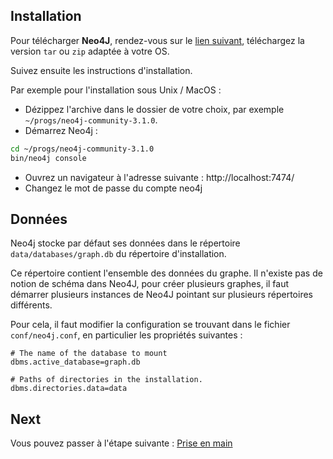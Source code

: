 ## Installation

Pour télécharger **Neo4J**, rendez-vous sur le [lien suivant](https://neo4j.com/download/community-edition/), téléchargez la version `tar` ou `zip` adaptée à votre OS.

Suivez ensuite les instructions d'installation.

Par exemple pour l'installation sous Unix / MacOS :

* Dézippez l'archive dans le dossier de votre choix, par exemple `~/progs/neo4j-community-3.1.0`.
* Démarrez Neo4j :
```bash
cd ~/progs/neo4j-community-3.1.0
bin/neo4j console
```
* Ouvrez un navigateur à l'adresse suivante : http://localhost:7474/
* Changez le mot de passe du compte neo4j

## Données

Neo4j stocke par défaut ses données dans le répertoire `data/databases/graph.db` du répertoire d'installation.

Ce répertoire contient l'ensemble des données du graphe. Il n'existe pas de notion de schéma dans Neo4J, pour créer plusieurs graphes, il faut démarrer plusieurs instances de Neo4J pointant sur plusieurs répertoires différents.

Pour cela, il faut modifier la configuration se trouvant dans le fichier `conf/neo4j.conf`, en particulier les propriétés suivantes :

```
# The name of the database to mount
dbms.active_database=graph.db

# Paths of directories in the installation.
dbms.directories.data=data
```

## Next

Vous pouvez passer à l'étape suivante : [Prise en main](./step-1.md)
